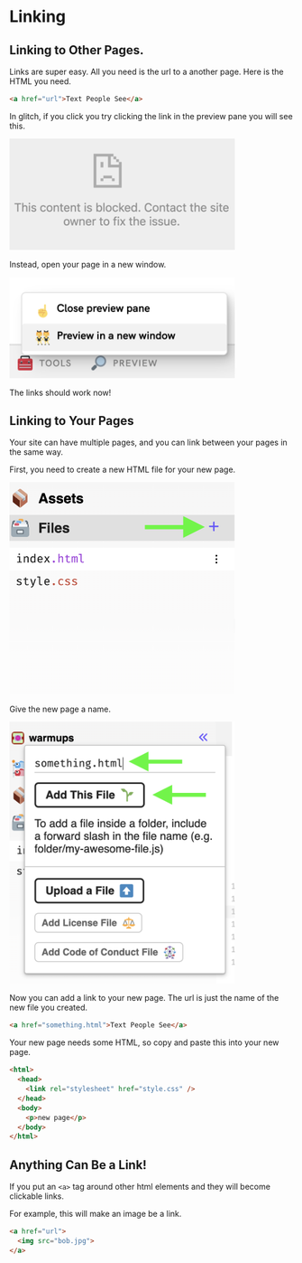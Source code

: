 # Linking

## Linking to Other Pages.
Links are super easy. All you need is the url to a another page. Here is the HTML you need.

```html
<a href="url">Text People See</a>
```

In glitch, if you click you try clicking the link in the preview pane you will see this. 
 
<img width="400" src="./media/sad-face.png">

Instead, open your page in a new window.
 
<img width="400" src="./media/preview-pane.png">

The links should work now!

## Linking to Your Pages 
Your site can have multiple pages, and you can link between your pages in the same way.

First, you need to create a new HTML file for your new page.
 
<img width="400" src="./media/files.png">
 
Give the new page a name.
 
<img width="400" src="./media/add-page.png">

Now you can add a link to your new page. The url is just the name of the new file you created.
```html
<a href="something.html">Text People See</a>
```

Your new page needs some HTML, so copy and paste this into your new page.
```html
<html>
  <head>
    <link rel="stylesheet" href="style.css" />
  </head>
  <body>
    <p>new page</p>
  </body>
</html>
```

## Anything Can Be a Link!
If you put an `<a>` tag around other html elements and they will become clickable links.

For example, this will make an image be a link.
```html
<a href="url">
  <img src="bob.jpg">
</a>
```
 

  
